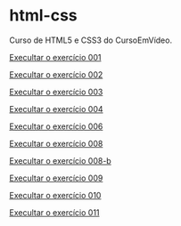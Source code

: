 # html-css
 Curso de HTML5 e CSS3 do CursoEmVídeo.
 
<a href="https://mariaclararodrigues.github.io/html-css/Exercicios/ex001/index.html"> Execultar o exercício 001</a> 

<a href="https://mariaclararodrigues.github.io/html-css/Exercicios/ex002/index.html"> Execultar o exercício 002</a> 

<a href="https://mariaclararodrigues.github.io/html-css/Exercicios/ex003/index.html"> Execultar o exercício 003</a> 

<a href="https://mariaclararodrigues.github.io/html-css/Exercicios/ex004/index.html"> Execultar o exercício 004</a> 

<a href="https://mariaclararodrigues.github.io/html-css/Exercicios/ex006/index.html"> Execultar o exercício 006</a> 

<a href="https://mariaclararodrigues.github.io/html-css/Exercicios/ex008/index.html"> Execultar o exercício 008</a> 

<a href="https://mariaclararodrigues.github.io/html-css/Exercicios/ex008-b/index.html"> Execultar o exercício 008-b</a> 

<a href="https://mariaclararodrigues.github.io/html-css/Exercicios/ex009/index.html"> Execultar o exercício 009</a> 

<a href="https://mariaclararodrigues.github.io/html-css/Exercicios/ex010/index.html"> Execultar o exercício 010</a> 

<a href="https://mariaclararodrigues.github.io/html-css/Exercicios/ex011/index.html"> Execultar o exercício 011</a> 
